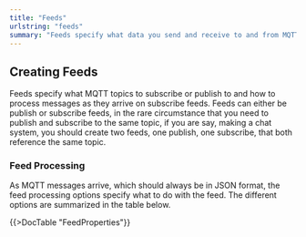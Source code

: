 ```yaml
---
title: "Feeds"
urlstring: "feeds"
summary: "Feeds specify what data you send and receive to and from MQTT"
---
```


## Creating Feeds

Feeds specify what MQTT topics to subscribe or publish to and how to process messages
as they arrive on subscribe feeds.  Feeds can either be publish or subscribe feeds, in the
rare circumstance that you need to publish and subscribe to the same topic, if you are
say, making a chat system, you should create two feeds, one publish, one subscribe, that both
reference the same topic.

### Feed Processing
As MQTT messages arrive, which should always be in JSON format, the feed processing options
specify what to do with the feed. The different options are summarized in the table below.


{{>DocTable "FeedProperties"}}